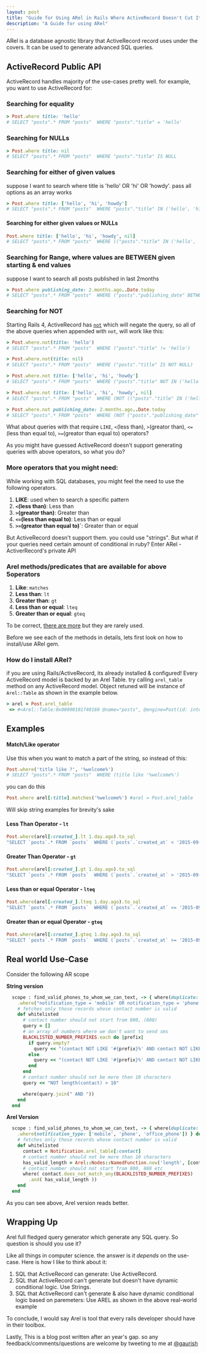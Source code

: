 ```yaml
---
layout: post
title: "Guide for Using ARel in Rails Where ActiveRecord Doesn't Cut It"
description: "A Guide for using ARel"
---
```


ARel is a database agnostic library that ActiveRecord record uses under the covers. It can be used to generate advanced SQL queries.

## ActiveRecord Public API
ActiveRecord handles majority of the use-cases pretty well. for example, you want to use ActiveRecord for:


### Searching for equality

```ruby
> Post.where title: 'hello'
# SELECT "posts".* FROM "posts"  WHERE "posts"."title" = 'hello'
```

### Searching for NULLs

```ruby
> Post.where title: nil
# SELECT "posts".* FROM "posts"  WHERE "posts"."title" IS NULL
```

### Searching for either of given values
suppose I want to search where title is 'hello' OR 'hi' OR 'howdy'. pass all options as an array works

```ruby
> Post.where title: ['hello', 'hi', 'howdy']
# SELECT "posts".* FROM "posts"  WHERE "posts"."title" IN ('hello', 'hi', 'howdy')
```

#### Searching for either given values or NULLs

```ruby
Post.where title: ['hello', 'hi', 'howdy', nil]
# SELECT "posts".* FROM "posts"  WHERE (("posts"."title" IN ('hello', 'hi', 'howdy') OR "posts"."title" IS NULL))
```

### Searching for Range, where values are BETWEEN given starting & end values
suppose I want to search all posts published in last 2months


```ruby
> Post.where publishing_date: 2.months.ago..Date.today
# SELECT "posts".* FROM "posts"  WHERE ("posts"."publishing_date" BETWEEN '2014-04-09 04:25:23.704466' AND '2014-06-09')
```

### Searching for NOT
Starting Rails 4, ActiveRecord has [`not`](http://api.rubyonrails.org/classes/ActiveRecord/QueryMethods/WhereChain.html#method-i-not) which will negate the query, so all of the above queries when appended with `not`, will work like this:

```ruby
> Post.where.not(title: 'hello')
# SELECT "posts".* FROM "posts"  WHERE ("posts"."title" != 'hello')

> Post.where.not(title: nil)
# SELECT "posts".* FROM "posts"  WHERE ("posts"."title" IS NOT NULL)

> Post.where.not title: ['hello', 'hi', 'howdy']
# SELECT "posts".* FROM "posts"  WHERE ("posts"."title" NOT IN ('hello', 'hi', 'howdy'))

> Post.where.not title: ['hello', 'hi', 'howdy', nil]
# SELECT "posts".* FROM "posts"  WHERE (NOT (("posts"."title" IN ('hello', 'hi', 'howdy') OR "posts"."title" IS NULL)))

> Post.where.not publishing_date: 2.months.ago..Date.today
# SELECT "posts".* FROM "posts"  WHERE (NOT ("posts"."publishing_date" BETWEEN '2014-04-09 04:58:40.232850' AND '2014-06-09'))
```

What about queries with that require `LIKE`, `<`(less than), `>`(greator than), `<=`(less than equal to), `>=`(greator than equal to) operators?

As you might have guessed ActiveRecord doesn't support generating queries with above operators, so what you do?




### More operators that you might need:
While working with SQL databases, you might feel the need to use the following operators.

 1. **LIKE**:  used when to search a specific pattern
 2. **`<`(less than)**: Less than
 3. **`>`(greator than)**: Greater than
 4. **`<=`(less than equal to)**: Less than or equal
 5. **`>=`(greator than equal to)`**: Greater than or equal

But ActiveRecord doesn't support them. you could use "strings". But what if your queries need certain amount of conditional in ruby? Enter ARel - ActiverRecord's private API

### Arel methods/predicates that are available for above 5operators
1. **Like**: `matches`
2. **Less than**: `lt`
3. **Greater than**: `gt`
4. **Less than or equal**: `lteq`
5. **Greater than or equal**: `gteq`

To be correct, [there are more](https://github.com/rails/arel/blob/master/lib/arel/predications.rb) but they are rarely used.

Before we see each of the methods in details, lets first look on how to install/use ARel gem.

### How do I install ARel?
if you are using Rails/ActiveRecord, its already installed & configured! Every ActiveRecord model is backed by an Arel Table. try calling `arel_table` method on any ActiveRecord model. Object retuned will be instance of `Arel::Table` as shown in the example below.

```ruby
> arel = Post.arel_table
 => #<Arel::Table:0x00000101740160 @name="posts", @engine=Post(id: integer, title: string, body: text, publishing_date: date, published: boolean, created_at: datetime, updated_at: datetime), @columns=nil, @aliases=[], @table_alias=nil, @primary_key=nil>

```

## Examples

#### Match/Like operator
Use this when you want to match a part of the string, so instead of this:

```ruby
Post.where('title like ?', '%welcome%')
# SELECT "posts".* FROM "posts"  WHERE (title like '%welcome%')
```

you can do this

```ruby
Post.where arel[:title].matches('%welcome%') #arel = Post.arel_table
```

Will skip string examples for brevity's sake
#### Less Than Operator - `lt`

```ruby
Post.where(arel[:created_].lt 1.day.ago).to_sql
"SELECT `posts`.* FROM `posts`  WHERE (`posts`.`created_at` < '2015-09-26 16:19:31')"
```

#### Greater Than Operator - `gt`

```ruby
Post.where(arel[:created_].gt 1.day.ago).to_sql
"SELECT `posts`.* FROM `posts`  WHERE (`posts`.`created_at` > '2015-09-26 16:19:31')"
```

#### Less than or equal Operator - `lteq`

```ruby
Post.where(arel[:created_].lteq 1.day.ago).to_sql
"SELECT `posts`.* FROM `posts`  WHERE (`posts`.`created_at` <= '2015-09-26 16:19:31')"
```

#### Greater than or equal Operator - `gteq`

```ruby
Post.where(arel[:created_].gteq 1.day.ago).to_sql
"SELECT `posts`.* FROM `posts`  WHERE (`posts`.`created_at` >= '2015-09-26 16:19:31')"
```

## Real world Use-Case
Consider the following AR scope

**String version**

```ruby
  scope : find_valid_phones_to_whom_we_can_text, -> { where(duplicate: false)
    .where("notification_type = 'mobile' OR notification_type = 'phone' OR notification_type = 'office_phone'")} do
    # fetches only those records whose contact number is valid
    def whitelisted
      # contact number should not start from 800, (800)
      query = []
      # an array of numbers where we don't want to send sms
      BLACKLISTED_NUMBER_PREFIXES.each do |prefix|
        if query.empty?
          query << "(contact NOT LIKE '#{prefix}%' AND contact NOT LIKE '(#{prefix})%')"
        else
          query << "(contact NOT LIKE '#{prefix}%' AND contact NOT LIKE '(#{prefix})%')"
        end
      end
      # contact number should not be more than 10 characters
      query << "NOT length(contact) > 10"

      where(query.join(" AND "))
    end
  end
```

**Arel Version**

```ruby
  scope : find_valid_phones_to_whom_we_can_text, -> { where(duplicate: false)
    .where(notification_type: ['mobile', 'phone', 'office_phone']) } do
    # fetches only those records whose contact number is valid
    def whitelisted
      contact = Notification.arel_table[:contact]
      # contact number should not be more than 10 characters
      has_valid_length = Arel::Nodes::NamedFunction.new('length', [contact]).lteq(10)
      # contact number should not start from 800, 888 etc
      where( contact.does_not_match_any(BLACKLISTED_NUMBER_PREFIXES)
        .and( has_valid_length ))
    end
  end
```

As you can see above, Arel version reads better.


## Wrapping Up
Arel full fledged query generator which generate any SQL query. So question is should you use it?

Like all things in computer science. the answer is _it depends_ on the use-case. Here is how I like to think about it:

1. SQL that ActiveRecord can generate: Use ActiveRecord.
2. SQL that ActiveRecord can't generate but doesn't have dynamic conditional logic. Use Strings.
3. SQL that ActiveRecord can't generate & also have dynamic conditional logic based on paremeters: Use AREL as shown in the above real-world example

To conclude, I would say Arel is tool that every rails developer should have in their toolbox.

Lastly,
This is a blog post written after an year's gap. so any feedback/comments/questions are welcome by tweeting to me at [@gaurish](https://twitter.com/gaurish)


